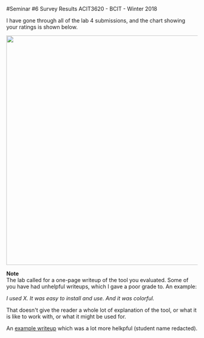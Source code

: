 #Seminar #6 Survey Results
ACIT3620 - BCIT - Winter 2018

I have gone through all of the lab 4 submissions, and the chart showing your
ratings is shown below.

<img src="/pix/ProcessMonitoringTools.png" width=604/>

**Note**  
The lab called for a one-page writeup of the tool you evaluated. 
Some of you have had unhelpful writeups, which I gave a poor grade to.
An example:

_I used X. It was easy to install and use. And it was colorful._

That doesn't give the reader a whole lot of explanation of the tool,
or what it is like to work with, or what it might be used for.

An [example writeup](/download/Lab4b-MonitoringTools.pdf) which was a lot more helkpful (student name redacted).
